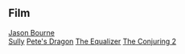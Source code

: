 ﻿## Film

[Jason Bourne][1]  
[Sully][2]
[Pete's Dragon][3]
[The Equalizer][4]
[The Conjuring 2][5]

[1]: http://www.imdb.com/title/tt4196776/
[2]: http://www.imdb.com/title/tt3263904/
[3]: http://www.imdb.com/title/tt2788732/
[4]: http://www.imdb.com/title/tt0455944/
[5]: http://www.imdb.com/title/tt3065204/
